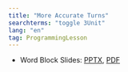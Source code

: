 ```yaml
---
title: "More Accurate Turns"
searchterms: "toggle 3Unit"
lang: "en"
tag: ProgrammingLesson
---
```

 <ul>
 <li class="ng-binding">Word Block Slides:
 <a href="ProgrammingLessons/AccurateTurning.pptx">PPTX</a>,
 <a href="ProgrammingLessons/AccurateTurning.pdf">PDF</a>
 </li>

 </ul>
